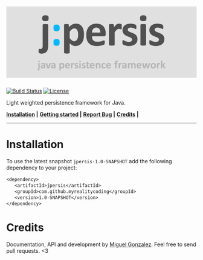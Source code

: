 ![jpersis](logo.png)
=======

[![Build Status](https://travis-ci.org/MyRealityCoding/jpersis.svg?branch=master)](https://travis-ci.org/MyRealityCoding/jpersis) [![License](https://img.shields.io/badge/license-Apache%202.0-blue.svg)](https://github.com/MyRealityCoding/jpersis/blob/master/LICENSE)

Light weighted persistence framework for Java.

**[Installation](#installation) |**
**[Getting started](getting-started.md) |**
**[Report Bug](https://github.com/MyRealityCoding/jpersis/issues/new) |**
**[Credits](#credits) |**

---

Installation
===
To use the latest snapshot ```jpersis-1.0-SNAPSHOT``` add the following dependency to your project:
```maven
<dependency>
   <artifactId>jpersis</artifactId>
   <groupId>com.github.myrealitycoding</groupId>
   <version>1.0-SNAPSHOT</version>
</dependency>
```

Credits
===
Documentation, API and development by [Miguel Gonzalez](http://my-reality.de). Feel free to send pull requests. <3
